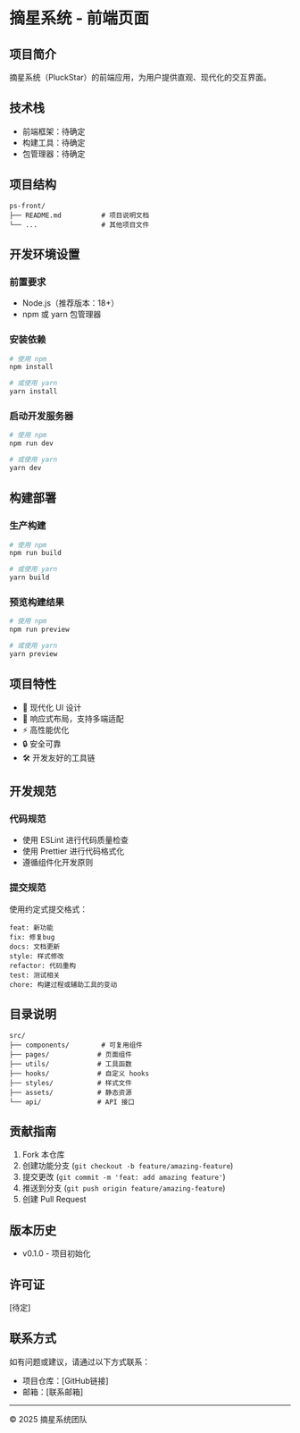 # 摘星系统 - 前端页面

## 项目简介

摘星系统（PluckStar）的前端应用，为用户提供直观、现代化的交互界面。

## 技术栈

- 前端框架：待确定
- 构建工具：待确定
- 包管理器：待确定

## 项目结构

```
ps-front/
├── README.md          # 项目说明文档
└── ...                # 其他项目文件
```

## 开发环境设置

### 前置要求

- Node.js（推荐版本：18+）
- npm 或 yarn 包管理器

### 安装依赖

```bash
# 使用 npm
npm install

# 或使用 yarn
yarn install
```

### 启动开发服务器

```bash
# 使用 npm
npm run dev

# 或使用 yarn
yarn dev
```

## 构建部署

### 生产构建

```bash
# 使用 npm
npm run build

# 或使用 yarn
yarn build
```

### 预览构建结果

```bash
# 使用 npm
npm run preview

# 或使用 yarn
yarn preview
```

## 项目特性

- 🌟 现代化 UI 设计
- 📱 响应式布局，支持多端适配
- ⚡ 高性能优化
- 🔒 安全可靠
- 🛠️ 开发友好的工具链

## 开发规范

### 代码规范

- 使用 ESLint 进行代码质量检查
- 使用 Prettier 进行代码格式化
- 遵循组件化开发原则

### 提交规范

使用约定式提交格式：

```
feat: 新功能
fix: 修复bug
docs: 文档更新
style: 样式修改
refactor: 代码重构
test: 测试相关
chore: 构建过程或辅助工具的变动
```

## 目录说明

```
src/
├── components/        # 可复用组件
├── pages/            # 页面组件
├── utils/            # 工具函数
├── hooks/            # 自定义 hooks
├── styles/           # 样式文件
├── assets/           # 静态资源
└── api/              # API 接口
```

## 贡献指南

1. Fork 本仓库
2. 创建功能分支 (`git checkout -b feature/amazing-feature`)
3. 提交更改 (`git commit -m 'feat: add amazing feature'`)
4. 推送到分支 (`git push origin feature/amazing-feature`)
5. 创建 Pull Request

## 版本历史

- v0.1.0 - 项目初始化

## 许可证

[待定]

## 联系方式

如有问题或建议，请通过以下方式联系：

- 项目仓库：[GitHub链接]
- 邮箱：[联系邮箱]

---

© 2025 摘星系统团队
